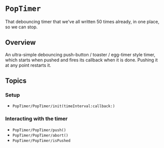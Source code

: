 # ``PopTimer``

That debouncing timer that we've all written 50 times already, in one place, so we can stop.

## Overview
An ultra-simple debouncing push-button / toaster / egg-timer style timer, which starts when pushed and fires its callback when it is done. Pushing it at any point restarts it.

## Topics

### Setup
- ``PopTimer/PopTimer/init(timeInterval:callback:)``

### Interacting with the timer
- ``PopTimer/PopTimer/push()``
- ``PopTimer/PopTimer/abort()``
- ``PopTimer/PopTimer/isPushed``
